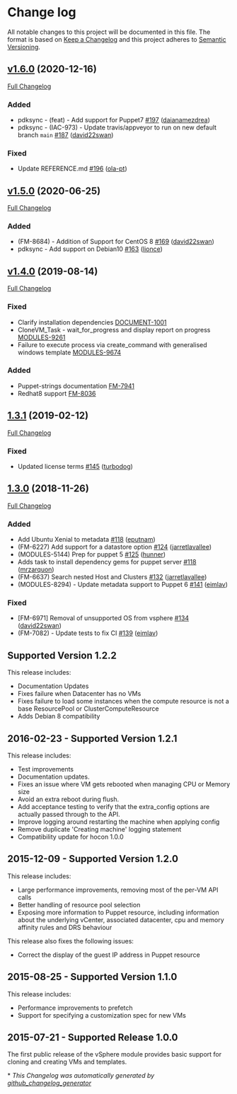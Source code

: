 # Change log

All notable changes to this project will be documented in this file. The format is based on [Keep a Changelog](http://keepachangelog.com/en/1.0.0/) and this project adheres to [Semantic Versioning](http://semver.org).

## [v1.6.0](https://github.com/puppetlabs/puppetlabs-vsphere/tree/v1.6.0) (2020-12-16)

[Full Changelog](https://github.com/puppetlabs/puppetlabs-vsphere/compare/v1.5.0...v1.6.0)

### Added

- pdksync - \(feat\) - Add support for Puppet7 [\#197](https://github.com/puppetlabs/puppetlabs-vsphere/pull/197) ([daianamezdrea](https://github.com/daianamezdrea))
- pdksync - \(IAC-973\) - Update travis/appveyor to run on new default branch `main` [\#187](https://github.com/puppetlabs/puppetlabs-vsphere/pull/187) ([david22swan](https://github.com/david22swan))

### Fixed

- Update REFERENCE.md [\#196](https://github.com/puppetlabs/puppetlabs-vsphere/pull/196) ([ola-pt](https://github.com/ola-pt))

## [v1.5.0](https://github.com/puppetlabs/puppetlabs-vsphere/tree/v1.5.0) (2020-06-25)

[Full Changelog](https://github.com/puppetlabs/puppetlabs-vsphere/compare/v1.4.0...v1.5.0)

### Added

- \(FM-8684\) - Addition of Support for CentOS 8 [\#169](https://github.com/puppetlabs/puppetlabs-vsphere/pull/169) ([david22swan](https://github.com/david22swan))
- pdksync - Add support on Debian10 [\#163](https://github.com/puppetlabs/puppetlabs-vsphere/pull/163) ([lionce](https://github.com/lionce))

## [v1.4.0](https://github.com/puppetlabs/puppetlabs-vsphere/tree/v1.4.0) (2019-08-14)

[Full Changelog](https://github.com/puppetlabs/puppetlabs-vsphere/compare/1.3.1...v1.4.0)

### Fixed

- Clarify installation dependencies [DOCUMENT-1001](https://github.com/puppetlabs/puppetlabs-vsphere/pull/152)
- CloneVM_Task - wait_for_progress and display report on progress [MODULES-9261](https://github.com/puppetlabs/puppetlabs-vsphere/pull/158)
- Failure to execute process via create_command with generalised windows template [MODULES-9674](https://github.com/puppetlabs/puppetlabs-vsphere/pull/160)

### Added

- Puppet-strings documentation [FM-7941](https://github.com/puppetlabs/puppetlabs-vsphere/pull/154)
- Redhat8 support [FM-8036](https://github.com/puppetlabs/puppetlabs-vsphere/pull/155)

## [1.3.1](https://github.com/puppetlabs/puppetlabs-vsphere/tree/1.3.1) (2019-02-12)

[Full Changelog](https://github.com/puppetlabs/puppetlabs-vsphere/compare/1.3.0...1.3.1)

### Fixed

- Updated license terms [#145](https://github.com/puppetlabs/puppetlabs-vsphere/pull/145) ([turbodog](https://github.com/turbodog))

## [1.3.0](https://github.com/puppetlabs/puppetlabs-vsphere/tree/1.3.0) (2018-11-26)

[Full Changelog](https://github.com/puppetlabs/puppetlabs-vsphere/compare/1.2.2...1.3.0)

### Added

- Add Ubuntu Xenial to metadata [#118](https://github.com/puppetlabs/puppetlabs-vsphere/pull/118) ([eputnam](https://github.com/eputnam))
- (FM-6227) Add support for a datastore option [#124](https://github.com/puppetlabs/puppetlabs-vsphere/pull/124) ([jarretlavallee](https://github.com/jarretlavallee))
- (MODULES-5144) Prep for puppet 5 [#125](https://github.com/puppetlabs/puppetlabs-vsphere/pull/125) ([hunner](https://github.com/hunner))
- Adds task to install dependency gems for puppet server [#118](https://github.com/puppetlabs/puppetlabs-vsphere/pull/129) ([mrzarquon](https://github.com/mrzarquon))
- (FM-6637) Search nested Host and Clusters [#132](https://github.com/puppetlabs/puppetlabs-vsphere/pull/132) ([jarretlavallee](https://github.com/jarretlavallee))
- (MODULES-8294) - Update metadata support to Puppet 6 [#141](https://github.com/puppetlabs/puppetlabs-vsphere/pull/141) ([eimlav](https://github.com/eimlav))

### Fixed
- [FM-6971] Removal of unsupported OS from vsphere [#134](https://github.com/puppetlabs/puppetlabs-vsphere/pull/134) ([david22swan](https://github.com/david22swan))
- (FM-7082) - Update tests to fix CI [#139](https://github.com/puppetlabs/puppetlabs-vsphere/pull/139) ([eimlav](https://github.com/eimlav))

## Supported Version 1.2.2

This release includes:

* Documentation Updates
* Fixes failure when Datacenter has no VMs
* Fixes failure to load some instances when the compute resource is not a base ResourcePool or ClusterComputeResource
* Adds Debian 8 compatibility

## 2016-02-23 - Supported Version 1.2.1

This release includes:

* Test improvements
* Documentation updates.
* Fixes an issue where VM gets rebooted when managing CPU or Memory size
* Avoid an extra reboot during flush.
* Add acceptance testing to verify that the extra_config options are actually passed through to the API.
* Improve logging around restarting the machine when applying config
* Remove duplicate 'Creating machine' logging statement
* Compatibility update for hocon 1.0.0


## 2015-12-09 - Supported Version 1.2.0

This release includes:

* Large performance improvements, removing most of the per-VM API calls
* Better handling of resource pool selection
* Exposing more information to Puppet resource, including information
  about the underlying vCenter, associated datacenter, cpu and memory
  affinity rules and DRS behaviour

This release also fixes the following issues:

* Correct the display of the guest IP address in Puppet resource


## 2015-08-25 - Supported Version 1.1.0

This release includes:

* Performance improvements to prefetch
* Support for specifying a customization spec for new VMs

## 2015-07-21 - Supported Release 1.0.0

The first public release of the vSphere module provides basic support for
cloning and creating VMs and templates.



\* *This Changelog was automatically generated by [github_changelog_generator](https://github.com/skywinder/Github-Changelog-Generator)*

